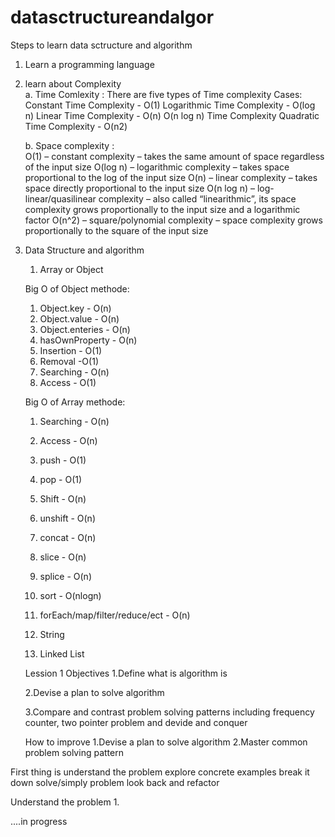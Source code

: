 # datasctructureandalgor
Steps to learn data sctructure and algorithm 

1. Learn a programming language
2. learn about Complexity  
   a. Time Comlexity : 
     There are five types of Time complexity Cases:
       Constant Time Complexity - O(1)
       Logarithmic Time Complexity - O(log n)
       Linear Time Complexity - O(n)
       O(n log n) Time Complexity
       Quadratic Time Complexity - O(n2)

   b. Space complexity :   
    O(1) – constant complexity – takes the same amount of space regardless of the input size
    O(log n) – logarithmic complexity – takes space proportional to the log of the input size
    O(n) – linear complexity – takes space directly proportional to the input size
    O(n log n) – log-linear/quasilinear complexity – also called “linearithmic”, its space complexity grows proportionally to the input size and a logarithmic factor
    O(n^2) – square/polynomial complexity – space complexity grows proportionally to the square of the input size

3. Data Structure and algorithm 
   1. Array or Object
   
   Big O of Object methode: 
   1. Object.key - O(n)
   2. Object.value - O(n)
   3. Object.enteries - O(n)
   4. hasOwnProperty - O(n)
   5. Insertion - O(1)
   7. Removal -O(1) 
   8. Searching - O(n)
   9. Access  - O(1)
   
   Big O of Array methode: 
   1. Searching -  O(n)
   2. Access - O(n)
   3. push - O(1)
   4. pop - O(1)
   5. Shift - O(n)
   6. unshift - O(n)
   7. concat - O(n)
   8. slice - O(n)
   9. splice - O(n)
   10. sort - O(nlogn)
   11. forEach/map/filter/reduce/ect - O(n)
   
   3. String
   4. Linked List
   
   Lession 1
   Objectives
   1.Define what is algorithm is 
   
   2.Devise a plan to solve algorithm
   
   3.Compare and contrast problem solving 
     patterns including frequency counter, 
     two pointer problem and
     devide and conquer
   
   How to improve
   1.Devise a plan to solve algorithm
   2.Master common problem solving pattern
   
 First thing is 
 understand the problem 
 explore concrete examples
 break it down
 solve/simply problem
 look back and refactor
 
  Understand the problem 
  1.
  
  
  
  
 
   
   
   ....in progress
   
